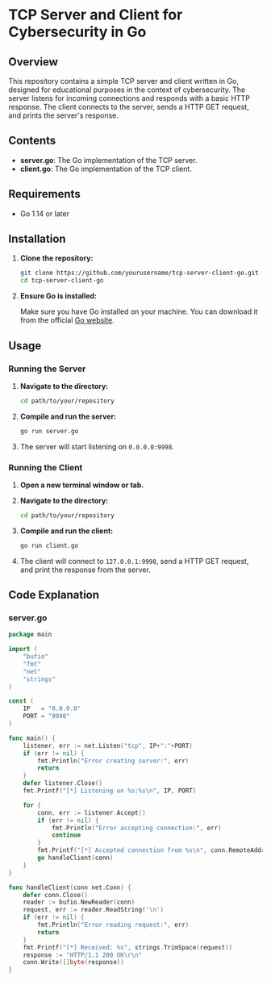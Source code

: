 # TCP Server and Client for Cybersecurity in Go

## Overview

This repository contains a simple TCP server and client written in Go, designed for educational purposes in the context of cybersecurity. The server listens for incoming connections and responds with a basic HTTP response. The client connects to the server, sends a HTTP GET request, and prints the server's response.

## Contents

- **server.go**: The Go implementation of the TCP server.
- **client.go**: The Go implementation of the TCP client.

## Requirements

- Go 1.14 or later

## Installation

1. **Clone the repository:**

    ```sh
    git clone https://github.com/yourusername/tcp-server-client-go.git
    cd tcp-server-client-go
    ```

2. **Ensure Go is installed:**

    Make sure you have Go installed on your machine. You can download it from the official [Go website](https://golang.org/dl/).

## Usage

### Running the Server

1. **Navigate to the directory:**

    ```sh
    cd path/to/your/repository
    ```

2. **Compile and run the server:**

    ```sh
    go run server.go
    ```

3. The server will start listening on `0.0.0.0:9998`.

### Running the Client

1. **Open a new terminal window or tab.**

2. **Navigate to the directory:**

    ```sh
    cd path/to/your/repository
    ```

3. **Compile and run the client:**

    ```sh
    go run client.go
    ```

4. The client will connect to `127.0.0.1:9998`, send a HTTP GET request, and print the response from the server.

## Code Explanation

### server.go

```go
package main

import (
    "bufio"
    "fmt"
    "net"
    "strings"
)

const (
    IP   = "0.0.0.0"
    PORT = "9998"
)

func main() {
    listener, err := net.Listen("tcp", IP+":"+PORT)
    if (err != nil) {
        fmt.Println("Error creating server:", err)
        return
    }
    defer listener.Close()
    fmt.Printf("[*] Listening on %s:%s\n", IP, PORT)

    for {
        conn, err := listener.Accept()
        if (err != nil) {
            fmt.Println("Error accepting connection:", err)
            continue
        }
        fmt.Printf("[*] Accepted connection from %s\n", conn.RemoteAddr().String())
        go handleClient(conn)
    }
}

func handleClient(conn net.Conn) {
    defer conn.Close()
    reader := bufio.NewReader(conn)
    request, err := reader.ReadString('\n')
    if (err != nil) {
        fmt.Println("Error reading request:", err)
        return
    }
    fmt.Printf("[*] Received: %s", strings.TrimSpace(request))
    response := "HTTP/1.1 200 OK\r\n"
    conn.Write([]byte(response))
}
